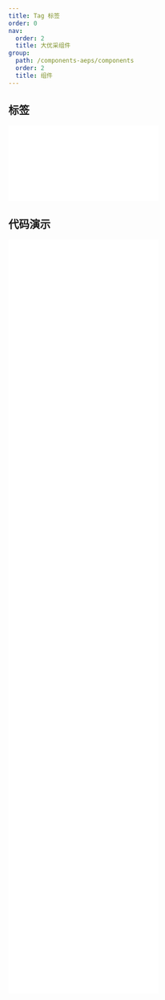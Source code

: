 ```yaml
---
title: Tag 标签
order: 0
nav:
  order: 2
  title: 大优采组件
group:
  path: /components-aeps/components
  order: 2
  title: 组件
---
```


## 标签

<div>
<embed src="@docs-common/tag/index.md"></embed>
</div>
        
## 代码演示

<Row gutter=8>

  <Col span=12>
    
  <div class="code-box"><embed src="@abiz-rc-aeps/tag/demo/basic-tag-aeps.md"></embed></div>
          
  <div class="code-box"><embed src="@abiz-rc-aeps/tag/demo/control-tag-aeps.md"></embed></div>
          
  <div class="code-box"><embed src="@abiz-rc-aeps/tag/demo/controlled-tag-aeps.md"></embed></div>
          
  <div class="code-box"><embed src="@abiz-rc-aeps/tag/demo/icon-tag-aeps.md"></embed></div>
          
  <div class="code-box"><embed src="@abiz-rc-aeps/tag/demo/customize-tag-aeps.md"></embed></div>
          
  </Col>
          
  <Col span=12>
    
  <div class="code-box"><embed src="@abiz-rc-aeps/tag/demo/colorful-tag-aeps.md"></embed></div>
          
  <div class="code-box"><embed src="@abiz-rc-aeps/tag/demo/checkable-tag-aeps.md"></embed></div>
          
  <div class="code-box"><embed src="@abiz-rc-aeps/tag/demo/animation-tag-aeps.md"></embed></div>
          
  <div class="code-box"><embed src="@abiz-rc-aeps/tag/demo/status-tag-aeps.md"></embed></div>
          
  </Col>
          
</Row>
        
<div><embed src="@docs-common/tag/index-api.md"></embed><div>
        